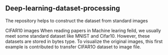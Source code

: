 ## Deep-learning-dataset-processing
The repository helps to construct the dataset from standard images

CIFAR10 images
When reading papers in Machine learing feild, we usually meet some standard dataset like MNIST and Cifar10. However, these datasets are stored in bytes type. To visualize the original images, this first example is contributed to transfer CIFAR1O dataset to image file.
